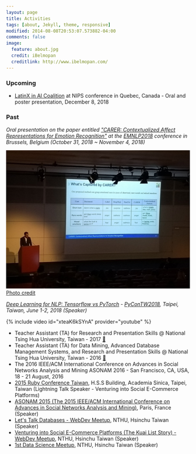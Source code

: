 ```yaml
---
layout: page
title: Activities
tags: [about, Jekyll, theme, responsive]
modified: 2014-08-08T20:53:07.573882-04:00
comments: false
image:
  feature: about.jpg
  credit: iBelmopan
  creditlink: http://www.ibelmopan.com/
---
```


### Upcoming
- [LatinX in AI Coalition](http://www.latinxinai.org/nips-2018-presenters) at NIPS conference in Quebec, Canada - Oral and poster presentation, December 8, 2018

### Past
*Oral presentation on the paper entitled ["CARER: Contextualized Affect Representations for Emotion Recognition"](https://aclanthology.info/papers/D18-1404/d18-1404) at the [EMNLP2018](http://emnlp2018.org/) conference in Brussels, Belgium (October 31, 2018 ~ November 4, 2018)*

![alt txt](https://github.com/omarsar/omarsar.github.io/blob/master/images/emnlp2018.jpg?raw=true)
[Photo credit](https://twitter.com/stjaco)


*[Deep Learning for NLP: Tensorflow vs PyTorch](https://www.youtube.com/watch?v=xteaK6kSYnA) - [PyConTW2018](https://tw.pycon.org/2018/en-us/events/talk/595815827790364848/), Taipei, Taiwan, June 1-2, 2018 (Speaker)*

{% include video id="xteaK6kSYnA" provider="youtube" %}

- Teacher Assistant (TA) for Research and Presentation Skills @ National Tsing Hua University, Taiwan - 2017 [:link:](http://www.cs.nthu.edu.tw/~yishin/courses/ISA6882/ISA6882-2017.html)
- Teacher Assistant (TA) for Data Mining, Advanced Database Management Systems, and Research and Presentation Skills @ National Tsing Hua University, Taiwan - 2016 [:link:](http://www.cs.nthu.edu.tw/~yishin/course.html)
- The 2016 IEEE/ACM International Conference on Advances in Social Networks Analysis and Mining
ASONAM 2016 - San Francisco, CA, USA, 18 - 21 August, 2016
- [2015 Ruby Conference Taiwan](http://2015.rubyconf.tw/), H.S.S Building, Academia Sinica, Taipei, Taiwan (Lightning Talk Speaker - Venturing into Social E-Commerce Platforms)
- [ASONAM 2015 (The 2015 IEEE/ACM International Conference on Advances in Social Networks Analysis and Mining)](http://asonam.cpsc.ucalgary.ca/2015/), Paris, France (Speaker)
- [Let's Talk Databases - WebDev Meetup](https://www.facebook.com/events/841727325883157/), NTHU, Hsinchu Taiwan (Speaker)
- [Venturing into Social E-Commerce Platforms (The Kuai List Story) - WebDev Meetup](https://www.facebook.com/events/1591656864411298/), NTHU, Hsinchu Taiwan (Speaker)
- [1st Data Science Meetup](https://www.facebook.com/events/1430476117250104/), NTHU, Hsinchu Taiwan (Speaker)




